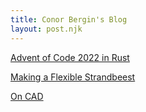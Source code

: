 ```yaml
---
title: Conor Bergin's Blog
layout: post.njk
---
```




[Advent of Code 2022 in Rust](/AOC-Rust)

[Making a Flexible Strandbeest](/Strandbeest)

[On CAD](/CAD)  

